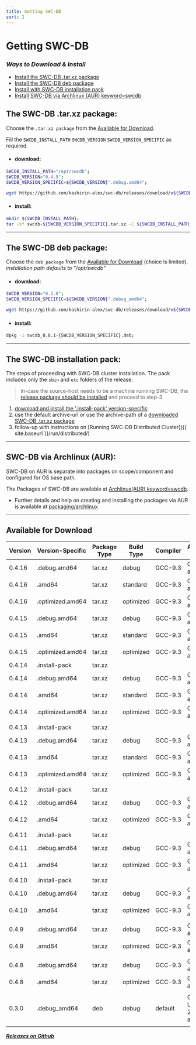 ```yaml
---
title: Getting SWC-DB
sort: 2
---
```




# Getting SWC-DB




### _Ways to Download & Install_

* [Install the SWC-DB .tar.xz package](#the-swc-db-tarxz-package)
* [Install the SWC-DB deb package](#the-swc-db-deb-package)
* [Install with SWC-DB installation pack](#the-swc-db-installation-pack)
* [Install SWC-DB via Archlinux (AUR) keyword=swcdb](#swc-db-via-archlinux-aur)






## The SWC-DB .tar.xz package:
Choose the `.tar.xz package` from the  [Available for Download](#available-for-download).

Fill the ```SWCDB_INSTALL_PATH``` ```SWCDB_VERSION``` ```SWCDB_VERSION_SPECIFIC``` as required.

* #### download: 

```bash
SWCDB_INSTALL_PATH="/opt/swcdb";
SWCDB_VERSION="0.4.9";
SWCDB_VERSION_SPECIFIC=${SWCDB_VERSION}".debug.amd64";

wget https://github.com/kashirin-alex/swc-db/releases/download/v${SWCDB_VERSION}/swcdb-${SWCDB_VERSION_SPECIFIC}.tar.xz;
```

* #### install: 

```bash
mkdir ${SWCDB_INSTALL_PATH};
tar -xf swcdb-${SWCDB_VERSION_SPECIFIC}.tar.xz -C ${SWCDB_INSTALL_PATH};
```



***



## The SWC-DB deb package:

Choose the `deb package` from the  [Available for Download](#available-for-download) (choice is limited).
_installation path defaults to "/opt/swcdb"_


* #### download: 

```bash
SWCDB_VERSION="0.3.0";
SWCDB_VERSION_SPECIFIC=${SWCDB_VERSION}".debug_amd64";

wget https://github.com/kashirin-alex/swc-db/releases/download/v${SWCDB_VERSION}/swcdb_0.0.1-${SWCDB_VERSION_SPECIFIC}.deb;
```

* #### install: 

```bash
dpkg -i swcdb_0.0.1-{SWCDB_VERSION_SPECIFIC}.deb;
```



***



## The SWC-DB installation pack:
The steps of proceeding with SWC-DB cluster installation. The pack includes only the `sbin` and `etc` folders of the release.

> In-case the source-host needs to be a machine running SWC-DB, the [release package should be installed](#the-swc-db-tarxz-package) and proceed to step-3.

1. [download and install the '.install-pack' version-specific](#download)
2. use the default archive-url or use the archive-path of a [downloaded SWC-DB .tar.xz package](#download)
3. follow-up with instructions on [Running SWC-DB Distributed Cluster]({{ site.baseurl }}/run/distributed/)



***



## SWC-DB via Archlinux (AUR):
SWC-DB on AUR is separate into packages on scope/component and configured for OS base path.

The Packages of SWC-DB are available at [Archlinux(AUR) keyword=swcdb](https://aur.archlinux.org/packages/?K=swcdb).
* Further details and help on creating and installing the packages via AUR is available at [packaging/archlinux](https://github.com/kashirin-alex/swc-db/tree/master/packaging/archlinux)



***


## Available for Download 

|   Version   |   Version-Specific    |  Package Type     |     Build Type    | Compiler    | Architectures / Platforms           | Link           |
|     ---     |          ---          |       ---         |        ---        |     ---     | ---                                 |  ---           |
| 0.4.16      | .debug.amd64          | tar.xz            | debug             | GCC-9.3     | GLIBC-2.27 amd64                    | [download](https://github.com/kashirin-alex/swc-db/releases/download/v0.4.16/swcdb-0.4.16.debug.amd64.tar.xz) |
| 0.4.16      | .amd64                | tar.xz            | standard          | GCC-9.3     | GLIBC-2.27 amd64                    | [download](https://github.com/kashirin-alex/swc-db/releases/download/v0.4.16/swcdb-0.4.16.amd64.tar.xz) |
| 0.4.16      | .optimized.amd64      | tar.xz            | optimized         | GCC-9.3     | GLIBC-2.27 amd64                    | [download](https://github.com/kashirin-alex/swc-db/releases/download/v0.4.16/swcdb-0.4.16.optimized.amd64.tar.xz) |
| 0.4.15      | .debug.amd64          | tar.xz            | debug             | GCC-9.3     | GLIBC-2.27 amd64                    | [download](https://github.com/kashirin-alex/swc-db/releases/download/v0.4.15/swcdb-0.4.15.debug.amd64.tar.xz) |
| 0.4.15      | .amd64                | tar.xz            | standard          | GCC-9.3     | GLIBC-2.27 amd64                    | [download](https://github.com/kashirin-alex/swc-db/releases/download/v0.4.15/swcdb-0.4.15.amd64.tar.xz) |
| 0.4.15      | .optimized.amd64      | tar.xz            | optimized         | GCC-9.3     | GLIBC-2.27 amd64                    | [download](https://github.com/kashirin-alex/swc-db/releases/download/v0.4.15/swcdb-0.4.15.optimized.amd64.tar.xz) |
| 0.4.14      | .install-pack         | tar.xz            |                   |             |                                     | [download](https://github.com/kashirin-alex/swc-db/releases/download/v0.4.14/swcdb-0.4.14.install-pack.tar.xz) |
| 0.4.14      | .debug.amd64          | tar.xz            | debug             | GCC-9.3     | GLIBC-2.27 amd64                    | [download](https://github.com/kashirin-alex/swc-db/releases/download/v0.4.14/swcdb-0.4.14.debug.amd64.tar.xz) |
| 0.4.14      | .amd64                | tar.xz            | standard          | GCC-9.3     | GLIBC-2.27 amd64                    | [download](https://github.com/kashirin-alex/swc-db/releases/download/v0.4.14/swcdb-0.4.14.amd64.tar.xz) |
| 0.4.14      | .optimized.amd64      | tar.xz            | optimized         | GCC-9.3     | GLIBC-2.27 amd64                    | [download](https://github.com/kashirin-alex/swc-db/releases/download/v0.4.14/swcdb-0.4.14.optimized.amd64.tar.xz) |
|             |                       |                   |                   |             |                                     |                 |
| 0.4.13      | .install-pack         | tar.xz            |                   |             |                                     | [download](https://github.com/kashirin-alex/swc-db/releases/download/v0.4.13/swcdb-0.4.13.install-pack.tar.xz) |
| 0.4.13      | .debug.amd64          | tar.xz            | debug             | GCC-9.3     | GLIBC-2.27 amd64                    | [download](https://github.com/kashirin-alex/swc-db/releases/download/v0.4.13/swcdb-0.4.13.debug.amd64.tar.xz) |
| 0.4.13      | .amd64                | tar.xz            | standard          | GCC-9.3     | GLIBC-2.27 amd64                    | [download](https://github.com/kashirin-alex/swc-db/releases/download/v0.4.13/swcdb-0.4.13.amd64.tar.xz) |
| 0.4.13      | .optimized.amd64      | tar.xz            | optimized         | GCC-9.3     | GLIBC-2.27 amd64                    | [download](https://github.com/kashirin-alex/swc-db/releases/download/v0.4.13/swcdb-0.4.13.optimized.amd64.tar.xz) |
|             |                       |                   |                   |             |                                     |                 |
| 0.4.12      | .install-pack         | tar.xz            |                   |             |                                     | [download](https://github.com/kashirin-alex/swc-db/releases/download/v0.4.12/swcdb-0.4.12.install-pack.tar.xz) |
| 0.4.12      | .debug.amd64          | tar.xz            | debug             | GCC-9.3     | GLIBC-2.27 amd64                    | [download](https://github.com/kashirin-alex/swc-db/releases/download/v0.4.12/swcdb-0.4.12.debug.amd64.tar.xz) |
| 0.4.12      | .amd64                | tar.xz            | optimized         | GCC-9.3     | GLIBC-2.27 amd64                    | [download](https://github.com/kashirin-alex/swc-db/releases/download/v0.4.12/swcdb-0.4.12.amd64.tar.xz) |
|             |                       |                   |                   |             |                                     |                 |
| 0.4.11      | .install-pack         | tar.xz            |                   |             |                                     | [download](https://github.com/kashirin-alex/swc-db/releases/download/v0.4.11/swcdb-0.4.11.install-pack.tar.xz) |
| 0.4.11      | .debug.amd64          | tar.xz            | debug             | GCC-9.3     | GLIBC-2.27 amd64                    | [download](https://github.com/kashirin-alex/swc-db/releases/download/v0.4.11/swcdb-0.4.11.debug.amd64.tar.xz) |
| 0.4.11      | .amd64                | tar.xz            | optimized         | GCC-9.3     | GLIBC-2.27 amd64                    | [download](https://github.com/kashirin-alex/swc-db/releases/download/v0.4.11/swcdb-0.4.11.amd64.tar.xz) |
|             |                       |                   |                   |             |                                     |                 |
| 0.4.10      | .install-pack         | tar.xz            |                   |             |                                     | [download](https://github.com/kashirin-alex/swc-db/releases/download/v0.4.10/swcdb-0.4.10.install-pack.tar.xz) |
| 0.4.10      | .debug.amd64          | tar.xz            | debug             | GCC-9.3     | GLIBC-2.27 amd64                    | [download](https://github.com/kashirin-alex/swc-db/releases/download/v0.4.10/swcdb-0.4.10.debug.amd64.tar.xz) |
| 0.4.10      | .amd64                | tar.xz            | optimized         | GCC-9.3     | GLIBC-2.27 amd64                    | [download](https://github.com/kashirin-alex/swc-db/releases/download/v0.4.10/swcdb-0.4.10.amd64.tar.xz) |
|             |                       |                   |                   |             |                                     |                 |
| 0.4.9       | .debug.amd64          | tar.xz            | debug             | GCC-9.3     | GLIBC-2.27 amd64                    | [download](https://github.com/kashirin-alex/swc-db/releases/download/v0.4.9/swcdb-0.4.9.debug.amd64.tar.xz) |
| 0.4.9       | .amd64                | tar.xz            | optimized         | GCC-9.3     | GLIBC-2.27 amd64                    | [download](https://github.com/kashirin-alex/swc-db/releases/download/v0.4.9/swcdb-0.4.9.amd64.tar.xz) |
|             |                       |                   |                   |             |                                     |                 |
| 0.4.8       | .debug.amd64          | tar.xz            | debug             | GCC-9.3     | GLIBC-2.27 amd64                    | [download](https://github.com/kashirin-alex/swc-db/releases/download/v0.4.8/swcdb-0.4.8.debug.amd64.tar.xz) |
| 0.4.8       | .amd64                | tar.xz            | optimized         | GCC-9.3     | GLIBC-2.27 amd64                    | [download](https://github.com/kashirin-alex/swc-db/releases/download/v0.4.8/swcdb-0.4.8.amd64.tar.xz) |
|             |                       |                   |                   |             |                                     |                 |
| 0.3.0       | .debug_amd64          | deb               | debug             | default     | GLIBC-2.28 Ubuntu-20.04LTS amd64    | [download](https://github.com/kashirin-alex/swc-db/releases/download/v0.3.0/swcdb_0.0.1-0.3.0.debug_amd64.deb) |
|             |                       |                   |                   |             |                                     |                 |


_**[Releases on Github](https://github.com/kashirin-alex/swc-db/releases)**_


